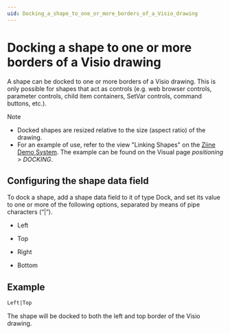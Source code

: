 ```yaml
---
uid: Docking_a_shape_to_one_or_more_borders_of_a_Visio_drawing
---
```


# Docking a shape to one or more borders of a Visio drawing

A shape can be docked to one or more borders of a Visio drawing. This is only possible for shapes that act as controls (e.g. web browser controls, parameter controls, child item containers, SetVar controls, command buttons, etc.).

> [!NOTE]
>
> - Docked shapes are resized relative to the size (aspect ratio) of the drawing.
> - For an example of use, refer to the view "Linking Shapes" on the [Ziine Demo System](xref:ZiineDemoSystem). The example can be found on the Visual page _positioning > DOCKING_.

## Configuring the shape data field

To dock a shape, add a shape data field to it of type Dock, and set its value to one or more of the following options, separated by means of pipe characters (“\|”).

- Left

- Top

- Right

- Bottom

## Example

```txt
Left|Top
```

The shape will be docked to both the left and top border of the Visio drawing.
